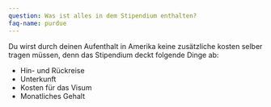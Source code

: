 ```yaml
---
question: Was ist alles in dem Stipendium enthalten?
faq-name: purdue
---
```


Du wirst durch deinen Aufenthalt in Amerika keine zusätzliche kosten selber tragen müssen, denn das Stipendium deckt folgende Dinge ab:

- Hin- und Rückreise
- Unterkunft
- Kosten für das Visum
- Monatliches Gehalt